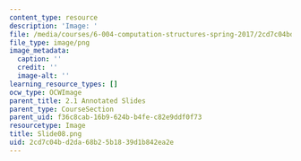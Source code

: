 ```yaml
---
content_type: resource
description: 'Image: '
file: /media/courses/6-004-computation-structures-spring-2017/2cd7c04bd2da68b25b1839d1b842ea2e_Slide08.png
file_type: image/png
image_metadata:
  caption: ''
  credit: ''
  image-alt: ''
learning_resource_types: []
ocw_type: OCWImage
parent_title: 2.1 Annotated Slides
parent_type: CourseSection
parent_uid: f36c8cab-16b9-624b-b4fe-c82e9ddf0f73
resourcetype: Image
title: Slide08.png
uid: 2cd7c04b-d2da-68b2-5b18-39d1b842ea2e
---
```

